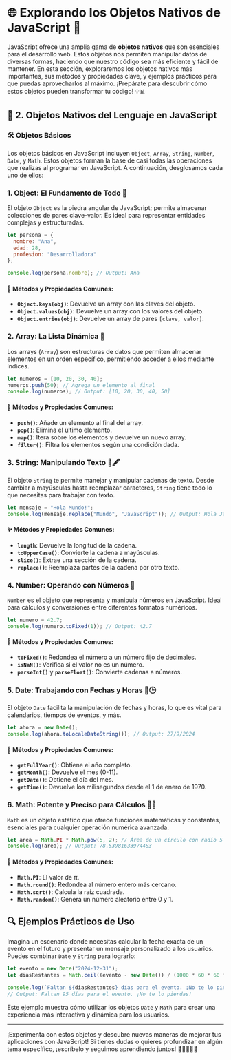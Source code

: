 # 🌐 Explorando los Objetos Nativos de JavaScript 🚀

JavaScript ofrece una amplia gama de **objetos nativos** que son esenciales para el desarrollo web. Estos objetos nos permiten manipular datos de diversas formas, haciendo que nuestro código sea más eficiente y fácil de mantener. En esta sección, exploraremos los objetos nativos más importantes, sus métodos y propiedades clave, y ejemplos prácticos para que puedas aprovecharlos al máximo. ¡Prepárate para descubrir cómo estos objetos pueden transformar tu código! 💡📊

## 📌 2. Objetos Nativos del Lenguaje en JavaScript

### 🛠️ Objetos Básicos
Los objetos básicos en JavaScript incluyen `Object`, `Array`, `String`, `Number`, `Date`, y `Math`. Estos objetos forman la base de casi todas las operaciones que realizas al programar en JavaScript. A continuación, desglosamos cada uno de ellos:

### 1. **Object**: El Fundamento de Todo 🧱

El objeto `Object` es la piedra angular de JavaScript; permite almacenar colecciones de pares clave-valor. Es ideal para representar entidades complejas y estructuradas.

```javascript
let persona = {
  nombre: "Ana",
  edad: 28,
  profesion: "Desarrolladora"
};

console.log(persona.nombre); // Output: Ana
```

#### 🔑 Métodos y Propiedades Comunes:
- **`Object.keys(obj)`**: Devuelve un array con las claves del objeto.
- **`Object.values(obj)`**: Devuelve un array con los valores del objeto.
- **`Object.entries(obj)`**: Devuelve un array de pares `[clave, valor]`.

### 2. **Array**: La Lista Dinámica 📝

Los arrays (`Array`) son estructuras de datos que permiten almacenar elementos en un orden específico, permitiendo acceder a ellos mediante índices.

```javascript
let numeros = [10, 20, 30, 40];
numeros.push(50); // Agrega un elemento al final
console.log(numeros); // Output: [10, 20, 30, 40, 50]
```

#### 📌 Métodos y Propiedades Comunes:
- **`push()`**: Añade un elemento al final del array.
- **`pop()`**: Elimina el último elemento.
- **`map()`**: Itera sobre los elementos y devuelve un nuevo array.
- **`filter()`**: Filtra los elementos según una condición dada.

### 3. **String**: Manipulando Texto 📝🖋️

El objeto `String` te permite manejar y manipular cadenas de texto. Desde cambiar a mayúsculas hasta reemplazar caracteres, `String` tiene todo lo que necesitas para trabajar con texto.

```javascript
let mensaje = "Hola Mundo!";
console.log(mensaje.replace("Mundo", "JavaScript")); // Output: Hola JavaScript!
```

#### ✨ Métodos y Propiedades Comunes:
- **`length`**: Devuelve la longitud de la cadena.
- **`toUpperCase()`**: Convierte la cadena a mayúsculas.
- **`slice()`**: Extrae una sección de la cadena.
- **`replace()`**: Reemplaza partes de la cadena por otro texto.

### 4. **Number**: Operando con Números 🔢

`Number` es el objeto que representa y manipula números en JavaScript. Ideal para cálculos y conversiones entre diferentes formatos numéricos.

```javascript
let numero = 42.7;
console.log(numero.toFixed(1)); // Output: 42.7
```

#### 🚀 Métodos y Propiedades Comunes:
- **`toFixed()`**: Redondea el número a un número fijo de decimales.
- **`isNaN()`**: Verifica si el valor no es un número.
- **`parseInt()`** y **`parseFloat()`**: Convierte cadenas a números.

### 5. **Date**: Trabajando con Fechas y Horas 📅🕒

El objeto `Date` facilita la manipulación de fechas y horas, lo que es vital para calendarios, tiempos de eventos, y más.

```javascript
let ahora = new Date();
console.log(ahora.toLocaleDateString()); // Output: 27/9/2024
```

#### 📅 Métodos y Propiedades Comunes:
- **`getFullYear()`**: Obtiene el año completo.
- **`getMonth()`**: Devuelve el mes (0-11).
- **`getDate()`**: Obtiene el día del mes.
- **`getTime()`**: Devuelve los milisegundos desde el 1 de enero de 1970.

### 6. **Math**: Potente y Preciso para Cálculos 🧮✨

`Math` es un objeto estático que ofrece funciones matemáticas y constantes, esenciales para cualquier operación numérica avanzada.

```javascript
let area = Math.PI * Math.pow(5, 2); // Área de un círculo con radio 5
console.log(area); // Output: 78.53981633974483
```

#### 🧮 Métodos y Propiedades Comunes:
- **`Math.PI`**: El valor de π.
- **`Math.round()`**: Redondea al número entero más cercano.
- **`Math.sqrt()`**: Calcula la raíz cuadrada.
- **`Math.random()`**: Genera un número aleatorio entre 0 y 1.

## 🔍 Ejemplos Prácticos de Uso

Imagina un escenario donde necesitas calcular la fecha exacta de un evento en el futuro y presentar un mensaje personalizado a los usuarios. Puedes combinar `Date` y `String` para lograrlo:

```javascript
let evento = new Date("2024-12-31");
let diasRestantes = Math.ceil((evento - new Date()) / (1000 * 60 * 60 * 24));

console.log(`Faltan ${diasRestantes} días para el evento. ¡No te lo pierdas!`);
// Output: Faltan 95 días para el evento. ¡No te lo pierdas!
```

Este ejemplo muestra cómo utilizar los objetos `Date` y `Math` para crear una experiencia más interactiva y dinámica para los usuarios.

---

¡Experimenta con estos objetos y descubre nuevas maneras de mejorar tus aplicaciones con JavaScript! Si tienes dudas o quieres profundizar en algún tema específico, ¡escríbelo y seguimos aprendiendo juntos! 🌟👨‍💻👩‍💻